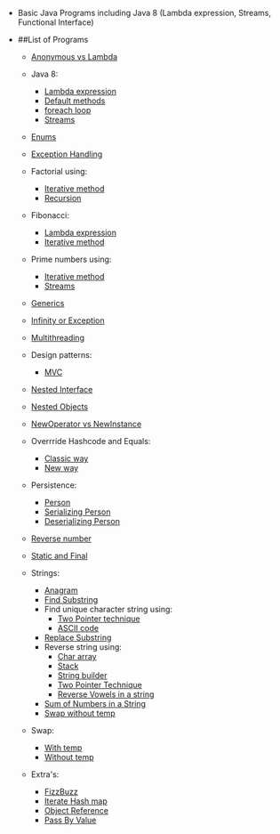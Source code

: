 * Basic Java Programs including Java 8 (Lambda expression, Streams, Functional Interface)
* ##List of Programs

  * [Anonymous vs Lambda](https://github.com/pratham87/BasicJavaPrograms/tree/master/src/main/java/anonymousVsLambda)
  
  * Java 8:
    * [Lambda expression](https://github.com/pratham87/BasicJavaPrograms/tree/master/src/main/java/lambdaExpressionExamples)
    * [Default methods](https://github.com/pratham87/BasicJavaPrograms/tree/master/src/main/java/defaultMethodsJava8)
    * [foreach loop](https://github.com/pratham87/BasicJavaPrograms/tree/master/src/main/java/java8foreachExamples)
    * [Streams](https://github.com/pratham87/BasicJavaPrograms/tree/master/src/main/java/streamsJava8)
  
  * [Enums](https://github.com/pratham87/BasicJavaPrograms/tree/master/src/main/java/enumsExample)
  
  * [Exception Handling](https://github.com/pratham87/BasicJavaPrograms/tree/master/src/main/java/exceptionHandling)
  
  * Factorial using:
    * [Iterative method](https://github.com/pratham87/BasicJavaPrograms/blob/master/src/main/java/factorial/Factorial.java)
    * [Recursion](https://github.com/pratham87/BasicJavaPrograms/blob/master/src/main/java/factorial/FactorialUsingRecursion.java)
  
  * Fibonacci:
    * [Lambda expression](https://github.com/pratham87/BasicJavaPrograms/blob/master/src/main/java/fibonacciUsingLambda/Fibonacci.java)
    * [Iterative method](https://github.com/pratham87/BasicJavaPrograms/blob/master/src/main/java/fibonacciUsingLambda/FibonacciIterativeWay.java)
  
  * Prime numbers using:
    * [Iterative method](https://github.com/pratham87/BasicJavaPrograms/blob/master/src/main/java/generatePrimeNumbers/GeneratePrimeNumbersExample.java)
    * [Streams](https://github.com/pratham87/BasicJavaPrograms/blob/master/src/main/java/generatePrimeNumbers/PrimeNumberUsingStream.java)
  
  * [Generics](https://github.com/pratham87/BasicJavaPrograms/tree/master/src/main/java/genericExample)
  
  * [Infinity or Exception](https://github.com/pratham87/BasicJavaPrograms/tree/master/src/main/java/infinityOrException)
  
  * [Multithreading](https://github.com/pratham87/BasicJavaPrograms/blob/master/src/main/java/multithreading/RunnableDemo.java)
  
  * Design patterns:
    * [MVC](https://github.com/pratham87/BasicJavaPrograms/tree/master/src/main/java/mvcDesignPattern)
  
  * [Nested Interface](https://github.com/pratham87/BasicJavaPrograms/tree/master/src/main/java/nestedInterface)
  
  * [Nested Objects](https://github.com/pratham87/BasicJavaPrograms/tree/master/src/main/java/nestedObjects)
  
  * [NewOperator vs NewInstance](https://github.com/pratham87/BasicJavaPrograms/tree/master/src/main/java/newOperatorVSnewInstance)
  
  * Overrride Hashcode and Equals:
    * [Classic way](https://github.com/pratham87/BasicJavaPrograms/blob/master/src/main/java/overrrideHashcodeAndEquals/UserClassicWay.java)
    * [New way](https://github.com/pratham87/BasicJavaPrograms/blob/master/src/main/java/overrrideHashcodeAndEquals/UserNewWay.java)
  
  * Persistence:
    * [Person](https://github.com/pratham87/BasicJavaPrograms/blob/master/src/main/java/persistence/Person.java)
    * [Serializing Person](https://github.com/pratham87/BasicJavaPrograms/blob/master/src/main/java/persistence/SerializePerson.java)
    * [Deserializing Person](https://github.com/pratham87/BasicJavaPrograms/blob/master/src/main/java/persistence/DeserializePerson.java)
  
  * [Reverse number](https://github.com/pratham87/BasicJavaPrograms/blob/master/src/main/java/reverseNumber/ReverseNumber.java)
  
  * [Static and Final](https://github.com/pratham87/BasicJavaPrograms/tree/master/src/main/java/staticAndFinal)
  
  * Strings:
    * [Anagram](https://github.com/pratham87/BasicJavaPrograms/blob/master/src/main/java/strings/Anagram.java)
    * [Find Substring](https://github.com/pratham87/BasicJavaPrograms/blob/master/src/main/java/strings/FindSubString.java)
    * Find unique character string using:
      * [Two Pointer technique](https://github.com/pratham87/BasicJavaPrograms/blob/master/src/main/java/strings/FindUniqueCharacterStringUsing2Pointer.java)
      * [ASCII code](https://github.com/pratham87/BasicJavaPrograms/blob/master/src/main/java/strings/FindUniqueCharacterStringUsingASCIIcode.java)
    * [Replace Substring](https://github.com/pratham87/BasicJavaPrograms/blob/master/src/main/java/strings/ReplaceSubstring.java)
    * Reverse string using:
      * [Char array](https://github.com/pratham87/BasicJavaPrograms/blob/master/src/main/java/strings/ReverseStringUsingCharArray.java)
      * [Stack](https://github.com/pratham87/BasicJavaPrograms/blob/master/src/main/java/strings/ReverseStringUsingStack.java)
      * [String builder](https://github.com/pratham87/BasicJavaPrograms/blob/master/src/main/java/strings/ReverseStringUsingStringBuilder.java)
      * [Two Pointer Technique](https://github.com/pratham87/BasicJavaPrograms/blob/master/src/main/java/strings/ReverseStringUsingTwoPointerTechnique.java)
      * [Reverse Vowels in a string](https://github.com/pratham87/BasicJavaPrograms/blob/master/src/main/java/strings/ReverseVowelsInAString.java)
    * [Sum of Numbers in a String](https://github.com/pratham87/BasicJavaPrograms/blob/master/src/main/java/strings/SumOfNumbersInString.java)
    * [Swap without temp](https://github.com/pratham87/BasicJavaPrograms/blob/master/src/main/java/swap/SwapStringsWithoutTemp.java)
  
  * Swap:
    * [With temp](https://github.com/pratham87/BasicJavaPrograms/blob/master/src/main/java/swap/SwapNumbersWithTemp.java)
    * [Without temp](https://github.com/pratham87/BasicJavaPrograms/blob/master/src/main/java/swap/SwapNumbersWithoutTemp.java)
  
  * Extra's:
    * [FizzBuzz](https://github.com/pratham87/BasicJavaPrograms/blob/master/src/main/java/extras/FizzBuzz.java)
    * [Iterate Hash map](https://github.com/pratham87/BasicJavaPrograms/blob/master/src/main/java/extras/IterateHashMap.java)
    * [Object Reference](https://github.com/pratham87/BasicJavaPrograms/blob/master/src/main/java/extras/ObjectReference.java)
    * [Pass By Value](https://github.com/pratham87/BasicJavaPrograms/blob/master/src/main/java/extras/PassByValue.java)

